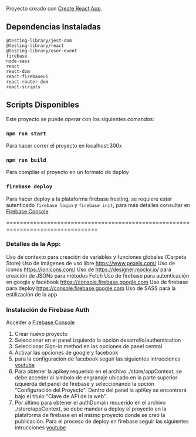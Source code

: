 Proyecto creado con [Create React App](https://github.com/facebook/create-react-app).

## Dependencias Instaladas

    @testing-library/jest-dom
    @testing-library/react
    @testing-library/user-event
    firebase
    node-sass
    react
    react-dom
    react-firebaseui
    react-router-dom
    react-scripts

## Scripts Disponibles

Este proyecto se puede operar con los siguientes comandos:

### `npm run start`
Para hacer correr el proyecto en localhost:300x

### `npm run build`
Para compilar el proyecto en un formato de deploy

### `firebase deploy`
Para hacer deploy a la plataforma firebase hosting, se requiere estar autenticado `firebase login`
y `firebase init`, para mas detalles consultar en [Firebase Console](https://console.firebase.google.com)

=================================================================================
### Detalles de la App:

Uso de contexto para creación de variables y funciones globales (Carpeta Store)
Uso de imágenes de uso libre https://www.pexels.com/
Uso de iconos https://ionicons.com/
Uso de https://designer.mocky.io/ para creación de JSONs para métodos Fetch
Uso de firebase para autenticación en google y facebook https://console.firebase.google.com
Uso de firebase para deploy https://console.firebase.google.com
Uso de SASS para la estilización de la app

### Instalación de Firebase Auth
Acceder a [Firebase Console](https://console.firebase.google.com)

1. Crear nuevo proyecto
2. Seleccionar en el panel izquierdo la opción desarrollo/authentication
3. Seleccionar Sign-in method en las opciones de panel central
4. Activar las opciones de google y facebook
5. para la configuración de facebook seguir las siguientes intrucciones [youtube](https://www.youtube.com/watch?v=8teXym2TnAI&t=228s)
6. Para obtener la apikey requerido en el archivo ./store/appContext,
se debe acceder al símbolo de engranaje ubicado en la parte superior izquierda del panel de firebase y
seleccionando la opción "Configuración del Proyecto". Dentro del panel la apiKey se encontrará bajo el título
"Clave de API de la web".
7. Por último para obtener el authDomain requerido en el archivo ./store/appContext, se debe mandar a deploy el proyecto en la plataforma de 
firebase en el mismo proyecto donde se creó la publicación. Para el proceso de deploy en firebase seguir las siguientes intrucciones
[youtube](https://www.youtube.com/watch?v=QNMVURtx86c&t=79s)




